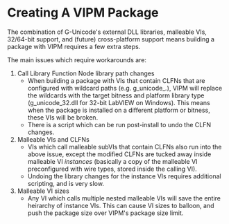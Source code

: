 # Creating A VIPM Package
The combination of G-Unicode's external DLL libraries, malleable VIs, 32/64-bit support, and (future) cross-platform support means building a package with VIPM requires a few extra steps.

The main issues which require workarounds are:
1. Call Library Function Node library path changes
    * When building a package with VIs that contain CLFNs that are configured with wildcard paths (e.g. g_unicode_*.*), VIPM will replace the wildcards with the target bitness and platform library type (g_unicode_32.dll for 32-bit LabVIEW on Windows). This means when the package is installed on a different platform or bitness, these VIs will be broken.
	* There is a script which can be run post-install to undo the CLFN changes.
2. Malleable VIs and CLFNs
    * VIs which call malleable subVIs that contain CLFNs also run into the above issue, except the modified CLFNs are tucked away inside malleable VI _instances_ (basically a copy of the malleable VI preconfigured with wire types, stored inside the calling VI).
	* Undoing the library changes for the instance VIs requires additional scripting, and is very slow.
3. Malleable VI sizes
    * Any VI which calls multiple nested malleable VIs will save the entire heirarchy of instance VIs. This can cause VI sizes to balloon, and push the package size over VIPM's package size limit.
